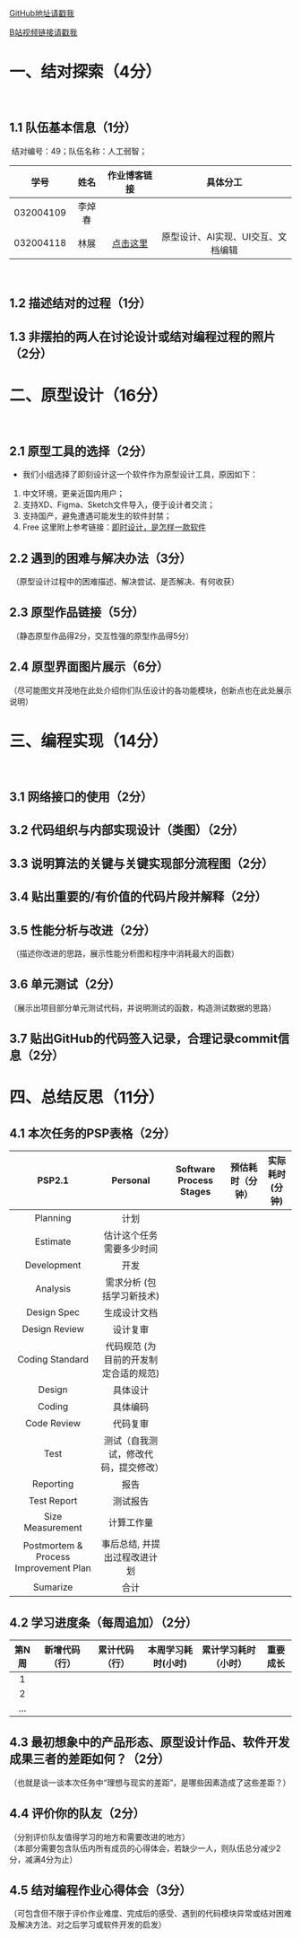 [GitHub地址请戳我](https://github.com/JacarandaStu/cuple-project.git)

[B站视频链接请戳我](https://bilbil.com/……)

# 一、结对探索（4分）
​
## 1.1 队伍基本信息（1分）

​ 结对编号：49；队伍名称：人工弱智；

| 学号      	| 姓名 	| 作业博客链接		| 具体分工		|
| --------- |:-----:|:-----------------:|:-------------:|
| 032004109 | 李焯春	|					|				|
| 032004118 | 林展	|[点击这里](https://github.com/JacarandaStu/cuple-project.git)|原型设计、AI实现、UI交互、文档编辑|
​
## 1.2 描述结对的过程（1分）

## 1.3 非摆拍的两人在讨论设计或结对编程过程的照片（2分）

# 二、原型设计（16分）
​
## 2.1 原型工具的选择（2分）
- 我们小组选择了即刻设计这一个软件作为原型设计工具，原因如下：
1. 中文环境，更亲近国内用户；
2. 支持XD、Figma、Sketch文件导入，便于设计者交流；
3. 支持国产，避免遭遇可能发生的软件封禁；
4. Free
这里附上参考链接：[即时设计，是怎样一款软件](https://zhuanlan.zhihu.com/p/486195949)

## 2.2 遇到的困难与解决办法（3分）

​ （原型设计过程中的困难描述、解决尝试、是否解决、有何收获）

## 2.3 原型作品链接（5分）

​ （静态原型作品得2分，交互性强的原型作品得5分）

## 2.4 原型界面图片展示（6分）

​ （尽可能图文并茂地在此处介绍你们队伍设计的各功能模块，创新点也在此处展示说明）

# 三、编程实现（14分）
​
## 3.1 网络接口的使用（2分）

## 3.2 代码组织与内部实现设计（类图）（2分）

## 3.3 说明算法的关键与关键实现部分流程图（2分）

## 3.4 贴出重要的/有价值的代码片段并解释（2分）

## 3.5 性能分析与改进（2分）

​ （描述你改进的思路，展示性能分析图和程序中消耗最大的函数）

## 3.6 单元测试（2分）

​ （展示出项目部分单元测试代码，并说明测试的函数，构造测试数据的思路）

## 3.7 贴出GitHub的代码签入记录，合理记录commit信息（2分）

# 四、总结反思（11分）

## 4.1 本次任务的PSP表格（2分）

| PSP2.1 	| Personal | Software Process Stages | 预估耗时（分钟）	| 实际耗时(分钟)	|
|:---------:|:--------:|:-----------------------:|:----------------:|:-------------:|
| Planning	| 计划	|	|	|	|
| Estimate	| 估计这个任务需要多少时间	|	|	|	|	
| Development	| 开发	|	|	|	|
| Analysis	| 需求分析 (包括学习新技术)	|	|	|	|
| Design Spec	| 生成设计文档	|	|	|	|
| Design Review	| 设计复审	|	|	|	|
| Coding Standard	| 代码规范 (为目前的开发制定合适的规范)		|	|	|	|
| Design	| 具体设计	|	|	|	|
| Coding	| 具体编码	|	|	|	|
| Code Review	| 代码复审	|	|	|	|
| Test	| 测试（自我测试，修改代码，提交修改）	|	|	|	|
| Reporting	| 报告	|	|	|	|
| Test Report	| 测试报告	|	|	|	|
| Size Measurement	| 计算工作量		|	|	|	|
| Postmortem & Process Improvement Plan	| 事后总结, 并提出过程改进计划		|	|	|	|
| Sumarize	| 合计	|	|	|	|
## 4.2 学习进度条（每周追加）（2分）

| 第N周	| 新增代码（行）	| 累计代码（行）	| 本周学习耗时(小时)	| 累计学习耗时（小时）	| 重要成长	|
|:-----:|:-------------:|:-------------:|:-----------------:|:---------------------:|:---------:|
| 1	|	|	|	|	|	|
| 2	|	|	|	|	|	|
| …	|	|	|	|	|	|
## 4.3 最初想象中的产品形态、原型设计作品、软件开发成果三者的差距如何？（2分）

（也就是谈一谈本次任务中“理想与现实的差距”，是哪些因素造成了这些差距？）

## 4.4 评价你的队友（2分）

（分别评价队友值得学习的地方和需要改进的地方）<br>
（本部分需要包含队伍内所有成员的心得体会，若缺少一人，则队伍总分减少2分，减满4分为止）

## 4.5 结对编程作业心得体会（3分）

（可包含但不限于评价作业难度、完成后的感受、遇到的代码模块异常或结对困难及解决方法、对之后学习或软件开发的启发）
